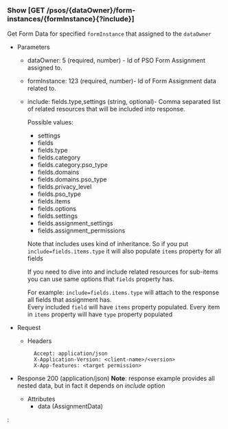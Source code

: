 ### Show [GET /psos/{dataOwner}/form-instances/{formInstance}{?include}]

Get Form Data for specified `formInstance` that assigned to the `dataOwner`

+ Parameters
    + dataOwner: 5 (required, number) - Id of PSO Form Assignment assigned to.
    + formInstance: 123 (required, number)- Id of Form Assignment data related to.
    + include: fields.type,settings (string, optional)- Comma separated list of related resources that will be included into response.
        
        Possible values:
        + settings
        + fields
        + fields.type
        + fields.category
        + fields.category.pso_type
        + fields.domains
        + fields.domains.pso_type
        + fields.privacy_level
        + fields.pso_type
        + fields.items
        + fields.options
        + fields.settings
        + fields.assignment_settings
        + fields.assignment_permissions 
        
        Note that includes uses kind of inheritance. So if you put `include=fields.items.type` 
        it will also populate `items` property for all fields
        
        If you need to dive into and include related resources for sub-items you can use same options that `fields` property has. 
        
        For example: `include=fields.items.type` will attach to the response all fields that assignment has.         
        Every included `field` will have `items` property populated. Every item in `items` property will have `type` 
        property populated
        

+ Request
    + Headers
    
            Accept: application/json
            X-Application-Version: <client-name>/<version>
            X-App-features: <target permission>

+ Response 200 (application/json)
    **Note**: response example provides all nested data, but in fact it depends on *include* option
    + Attributes
        + data (AssignmentData)

:[](../error_responses.md)
